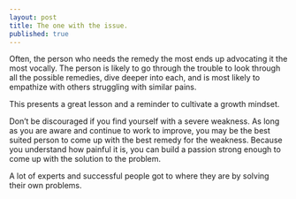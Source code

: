 ```yaml
---
layout: post
title: The one with the issue.
published: true
---
```


Often, the person who needs the remedy the most ends up advocating it the most vocally. The person is likely to go through the trouble to look through all the possible remedies, dive deeper into each, and is most likely to empathize with others struggling with similar pains.

This presents a great lesson and a reminder to cultivate a growth mindset.

Don’t be discouraged if you find yourself with a severe weakness. As long as you are aware and continue to work to improve, you may be the best suited person to come up with the best remedy for the weakness. Because you understand how painful it is, you can build a passion strong enough to come up with the solution to the problem.

A lot of experts and successful people got to where they are by solving their own problems.
